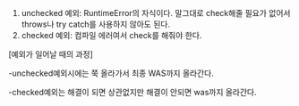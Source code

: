 1. unchecked 예외: RuntimeError의 자식이다. 말그대로 check해줄 필요가 없어서 throws나 try catch를 사용하지 않아도 된다.
2. checked 예외: 컴파일 에러여서 check를 해줘야 한다.

[예외가 일어날 때의 과정]

-unchecked예외시에는 쭉 올라가서 최종 WAS까지 올라간다.

-checked예외는 해결이 되면 상관없지만 해결이 안되면 was까지 올라간다.
